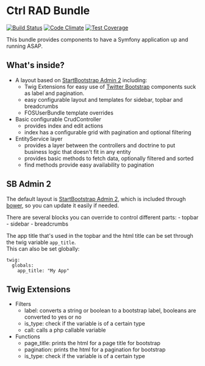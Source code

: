 Ctrl RAD Bundle
===============

[![Build Status](https://travis-ci.org/ctrl-f5/ctrl-rad-bundle.svg?branch=master)](https://travis-ci.org/ctrl-f5/ctrl-rad-bundle)
[![Code Climate](https://codeclimate.com/github/ctrl-f5/ctrl-rad-bundle/badges/gpa.svg)](https://codeclimate.com/github/ctrl-f5/ctrl-rad-bundle)
[![Test Coverage](https://codeclimate.com/github/ctrl-f5/ctrl-rad-bundle/badges/coverage.svg)](https://codeclimate.com/github/ctrl-f5/ctrl-rad-bundle/coverage)

This bundle provides components to have a Symfony application up and running ASAP.

What's inside?
--------------

* A layout based on [StartBootstrap Admin 2][2] including:
    - Twig Extensions for easy use of [Twitter Bootstrap][1] components suck as label and pagination.
    - easy configurable layout and templates for sidebar, topbar and breadcrumbs
    - FOSUserBundle template overrides
* Basic configurable CrudController
    - provides index and edit actions
    - index has a configurable grid with pagination and optional filtering
* EntityService layer
    - provides a layer between the controllers and doctrine to put business logic that doesn't fit in any entity
    - provides basic methods to fetch data, optionally filtered and sorted
    - find methods provide easy availability to pagination
    
SB Admin 2
----------

The default layout is [StartBootstrap Admin 2][2], which is included through [bower][3], so you can update it easily if needed.  

There are several blocks you can override to control different parts:
    - topbar
    - sidebar
    - breadcrumbs
    
The app title that's used in the topbar and the html title can be set through the twig variable `app_title`.  
This can also be set globally:

    twig:
      globals:
        app_title: "My App"
            
Twig Extensions
---------------

* Filters
    - label: converts a string or boolean to a bootstrap label, booleans are converted to yes or no
    - is_type: check if the variable is of a certain type
    - call: calls a php callable variable
* Functions
    - page_title: prints the html for a page title for bootstrap
    - pagination: prints the html for a pagination for bootstrap
    - is_type: check if the variable is of a certain type

[1]:    http://getbootstrap.com/
[2]:    http://startbootstrap.com/template-overviews/sb-admin-2/
[3]:    http://bower.io/
[101]:  https://github.com/ctrl-f5/ctrl-rad-bundle
[102]:  https://github.com/FriendsOfSymfony/FOSUserBundle
